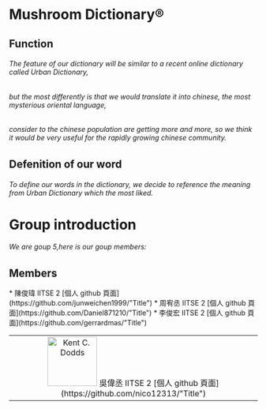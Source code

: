 # Mushroom Dictionary®
## Function 
###### The feature of our dictionary will be similar to a recent online dictionary called Urban Dictionary,
###### but the most differently is that we would translate it into chinese, the most mysterious oriental language,
###### consider to the chinese population are getting more and more, so we think it would be very useful for the rapidly growing chinese community.
## Defenition of our word 
###### To define our words in the dictionary, we decide to reference the meaning from Urban Dictionary which the most liked.
# Group introduction 
###### We are goup 5,here is our goup members: 
## Members


<table><tr><td align="center"><img src="https://www.facebook.com/profile/pic.php?cuid=AYhoRFlAocibibbN781ldYHCLUaaGODJQYYX8SKDxtsuLJm70RYb-S7bdW8m7dQsnxUAT6hnsXoirPBUMlF_2zKOG3l0eW00b23sBWY919cQSdysaWTx2vRvvBC_clzX8ssYCYdFx2jYLnTfXnYyIZ3kwKWsFEDakquXMpUuzATGuPRZF2KFSKvPdyBCC1Q4culcP6Q6johX3PIx2Dpk0OCz19sIF1pUvie-sjBd1WgGqw&square_px=64" width="100px;" alt="Kent C. Dodds"/> 吳偉丞   IITSE 2  [個人 github 頁面](https://github.com/nico12313/"Title")</a></td>
* 陳俊瑋   IITSE 2  [個人 github 頁面](https://github.com/junweichen1999/"Title")
* 周宥丞   IITSE 2  [個人 github 頁面](https://github.com/Daniel871210/"Title")
* 李俊宏   IITSE 2  [個人 github 頁面](https://github.com/gerrardmas/"Title")
